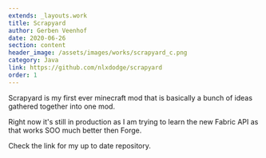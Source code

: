 ```yaml
---
extends: _layouts.work
title: Scrapyard
author: Gerben Veenhof
date: 2020-06-26
section: content
header_image: /assets/images/works/scrapyard_c.png
category: Java
link: https://github.com/nlxdodge/scrapyard
order: 1
---
```


Scrapyard is my first ever minecraft mod that is basically a bunch of ideas gathered together into one mod.

Right now it's still in production as I am trying to learn the new Fabric API as that works SOO much better then Forge.

Check the link for my up to date repository.